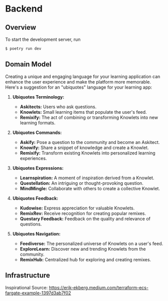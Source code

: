 # Backend

## Overview
To start the development server, run
```bash
$ poetry run dev
```

## Domain Model
Creating a unique and engaging language for your learning application can enhance the user experience and make the platform more memorable. Here's a suggestion for an "ubiquotes" language for your learning app:

1. **Ubiquotes Terminology:**
   - **Askitects:** Users who ask questions.
   - **Knowlets:** Small learning items that populate the user's feed.
   - **Remixify:** The act of combining or transforming Knowlets into new learning formats.

2. **Ubiquotes Commands:**
   - **Askify:** Pose a question to the community and become an Askitect.
   - **Knowify:** Share a snippet of knowledge and create a Knowlet.
   - **Remixify:** Transform existing Knowlets into personalized learning experiences.

3. **Ubiquotes Expressions:**
   - **Learnspiration:** A moment of inspiration derived from a Knowlet.
   - **Questellation:** An intriguing or thought-provoking question.
   - **MindMingle:** Collaborate with others to create a collective Knowlet.

4. **Ubiquotes Feedback:**
   - **Kudowise:** Express appreciation for valuable Knowlets.
   - **RemixRev:** Receive recognition for creating popular remixes.
   - **Questary Feedback:** Feedback on the quality and relevance of questions.

5. **Ubiquotes Navigation:**
   - **Feediverse:** The personalized universe of Knowlets on a user's feed.
   - **ExploreLearn:** Discover new and trending Knowlets from the community.
   - **RemixHub:** Centralized hub for exploring and creating remixes.

## Infrastructure
Inspirational Source: https://erik-ekberg.medium.com/terraform-ecs-fargate-example-1397d3ab7f02
